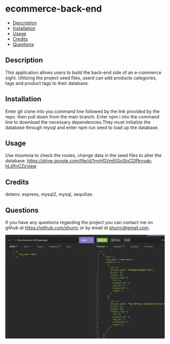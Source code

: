 # ecommerce-back-end

- [Description](#description)
- [Installation](#installation)
- [Usage](#usage)
- [Credits](#credits)
- [Questions](#questions)


## Description
This application allows users to build the back-end side of an e-commerce sight. Utilizing the project seed files, userd can add products categories, tags and product tags to their database. 

## Installation
Enter git clone into you command line followed by the link provided by the repo. then pull down from the main branch.  Enter npm i into the command line to download the necessary dependencies.They must initialize the database through mysql and enter npm run seed to load up the database. 
    
## Usage
Use insomnia to check the routes, change data in the seed files to alter the database.
https://drive.google.com/file/d/1nyHGVmElGciSnCDPkyvak-hLilIfnCZj/view
## Credits
dotenv, express, mysql2, mysql, sequilize.



## Questions
If you have any questions regarding the project you can contact me on github at https://github.com/shurrc or by email at shurrc@gmail.com.

<img src="./assets/Screen Shot 2022-11-06 at 9.51.37 PM.png"
     alt="project screenshot"/>



